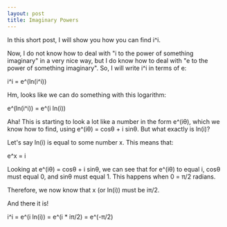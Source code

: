 ```yaml
---
layout: post
title: Imaginary Powers
---
```


In this short post, I will show you how you can find i^i.

Now, I do not know how to deal with "i to the power of something imaginary" in a very nice way, but I do know how to deal with "e to the power of something imaginary". So, I will write i^i in terms of e:

i^i = e^(ln(i^i))

Hm, looks like we can do something with this logarithm:

e^(ln(i^i)) = e^(i ln(i))

Aha! This is starting to look a lot like a number in the form e^(iθ), which we know how to find, using e^(iθ) = cosθ + i sinθ. But what exactly is ln(i)?

Let's say ln(i) is equal to some number x. This means that:

e^x = i

Looking at e^(iθ) = cosθ + i sinθ, we can see that for e^(iθ) to equal i, cosθ must equal 0, and sinθ must equal 1. This happens when 0 = π/2 radians.

Therefore, we now know that x (or ln(i)) must be iπ/2. 

And there it is! 

i^i = e^(i ln(i))
 = e^(i * iπ/2)
 = e^(-π/2)
